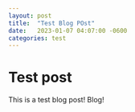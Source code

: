 ```yaml
---
layout: post
title:  "Test Blog POst"
date:   2023-01-07 04:07:00 -0600
categories: test
---
```


# Test post

This is a test blog post!
Blog!
